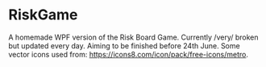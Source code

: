 # RiskGame
A homemade WPF version of the Risk Board Game.
Currently /very/ broken but updated every day.
Aiming to be finished before 24th June.
Some vector icons used from: https://icons8.com/icon/pack/free-icons/metro.

